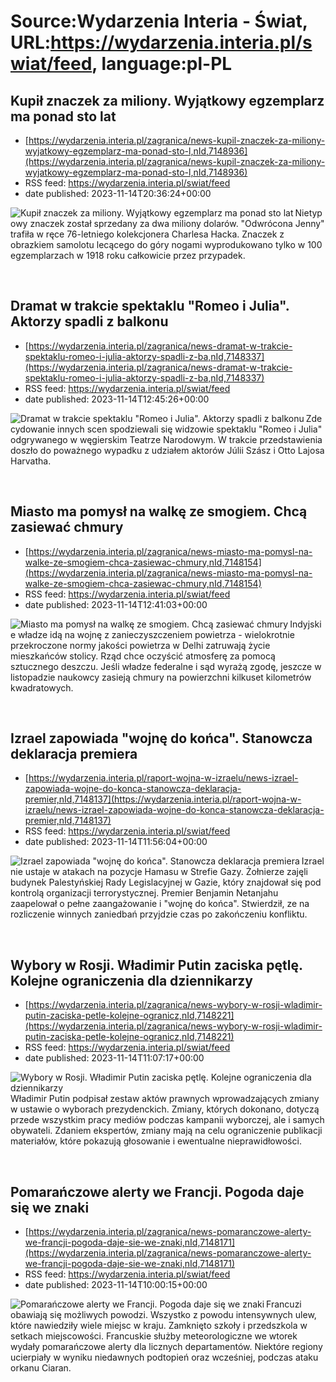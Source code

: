# Source:Wydarzenia Interia - Świat, URL:https://wydarzenia.interia.pl/swiat/feed, language:pl-PL

## Kupił znaczek za miliony. Wyjątkowy egzemplarz ma ponad sto lat
 - [https://wydarzenia.interia.pl/zagranica/news-kupil-znaczek-za-miliony-wyjatkowy-egzemplarz-ma-ponad-sto-l,nId,7148936](https://wydarzenia.interia.pl/zagranica/news-kupil-znaczek-za-miliony-wyjatkowy-egzemplarz-ma-ponad-sto-l,nId,7148936)
 - RSS feed: https://wydarzenia.interia.pl/swiat/feed
 - date published: 2023-11-14T20:36:24+00:00

<p><a href="https://wydarzenia.interia.pl/zagranica/news-kupil-znaczek-za-miliony-wyjatkowy-egzemplarz-ma-ponad-sto-l,nId,7148936"><img align="left" alt="Kupił znaczek za miliony. Wyjątkowy egzemplarz ma ponad sto lat " src="https://i.iplsc.com/kupil-znaczek-za-miliony-wyjatkowy-egzemplarz-ma-ponad-sto-l/000I08LW8R6KE94R-C321.jpg" /></a>Nietypowy znaczek został sprzedany za dwa miliony dolarów. &quot;Odwrócona Jenny&quot; trafiła w ręce 76-letniego kolekcjonera Charlesa Hacka. Znaczek z obrazkiem samolotu lecącego do góry nogami wyprodukowano tylko w 100 egzemplarzach w 1918 roku całkowicie przez przypadek.</p><br clear="all" />

## Dramat w trakcie spektaklu "Romeo i Julia". Aktorzy spadli z balkonu
 - [https://wydarzenia.interia.pl/zagranica/news-dramat-w-trakcie-spektaklu-romeo-i-julia-aktorzy-spadli-z-ba,nId,7148337](https://wydarzenia.interia.pl/zagranica/news-dramat-w-trakcie-spektaklu-romeo-i-julia-aktorzy-spadli-z-ba,nId,7148337)
 - RSS feed: https://wydarzenia.interia.pl/swiat/feed
 - date published: 2023-11-14T12:45:26+00:00

<p><a href="https://wydarzenia.interia.pl/zagranica/news-dramat-w-trakcie-spektaklu-romeo-i-julia-aktorzy-spadli-z-ba,nId,7148337"><img align="left" alt="Dramat w trakcie spektaklu &quot;Romeo i Julia&quot;. Aktorzy spadli z balkonu" src="https://i.iplsc.com/dramat-w-trakcie-spektaklu-romeo-i-julia-aktorzy-spadli-z-ba/000I02K40GB75434-C321.jpg" /></a>Zdecydowanie innych scen spodziewali się widzowie spektaklu &quot;Romeo i Julia&quot; odgrywanego w węgierskim Teatrze Narodowym. W trakcie przedstawienia doszło do poważnego wypadku z udziałem aktorów Júlii Szász i Otto Lajosa Harvatha.</p><br clear="all" />

## Miasto ma pomysł na walkę ze smogiem. Chcą zasiewać chmury
 - [https://wydarzenia.interia.pl/zagranica/news-miasto-ma-pomysl-na-walke-ze-smogiem-chca-zasiewac-chmury,nId,7148154](https://wydarzenia.interia.pl/zagranica/news-miasto-ma-pomysl-na-walke-ze-smogiem-chca-zasiewac-chmury,nId,7148154)
 - RSS feed: https://wydarzenia.interia.pl/swiat/feed
 - date published: 2023-11-14T12:41:03+00:00

<p><a href="https://wydarzenia.interia.pl/zagranica/news-miasto-ma-pomysl-na-walke-ze-smogiem-chca-zasiewac-chmury,nId,7148154"><img align="left" alt="Miasto ma pomysł na walkę ze smogiem. Chcą zasiewać chmury" src="https://i.iplsc.com/miasto-ma-pomysl-na-walke-ze-smogiem-chca-zasiewac-chmury/000I01UAO013DLVM-C321.jpg" /></a>Indyjskie władze idą na wojnę z zanieczyszczeniem powietrza - wielokrotnie przekroczone normy jakości powietrza w Delhi zatruwają życie mieszkańców stolicy. Rząd chce oczyścić atmosferę za pomocą sztucznego deszczu. Jeśli władze federalne i sąd wyrażą zgodę, jeszcze w listopadzie naukowcy zasieją chmury na powierzchni kilkuset kilometrów kwadratowych. </p><br clear="all" />

## Izrael zapowiada "wojnę do końca". Stanowcza deklaracja premiera
 - [https://wydarzenia.interia.pl/raport-wojna-w-izraelu/news-izrael-zapowiada-wojne-do-konca-stanowcza-deklaracja-premier,nId,7148137](https://wydarzenia.interia.pl/raport-wojna-w-izraelu/news-izrael-zapowiada-wojne-do-konca-stanowcza-deklaracja-premier,nId,7148137)
 - RSS feed: https://wydarzenia.interia.pl/swiat/feed
 - date published: 2023-11-14T11:56:04+00:00

<p><a href="https://wydarzenia.interia.pl/raport-wojna-w-izraelu/news-izrael-zapowiada-wojne-do-konca-stanowcza-deklaracja-premier,nId,7148137"><img align="left" alt="Izrael zapowiada &quot;wojnę do końca&quot;. Stanowcza deklaracja premiera" src="https://i.iplsc.com/izrael-zapowiada-wojne-do-konca-stanowcza-deklaracja-premier/000I00YD16P26OWJ-C321.jpg" /></a>Izrael nie ustaje w atakach na pozycje Hamasu w Strefie Gazy. Żołnierze zajęli budynek Palestyńskiej Rady Legislacyjnej w Gazie, który znajdował się pod kontrolą organizacji terrorystycznej. Premier Benjamin Netanjahu zaapelował o pełne zaangażowanie i &quot;wojnę do końca&quot;. Stwierdził, ze na rozliczenie winnych zaniedbań przyjdzie czas po zakończeniu konfliktu.</p><br clear="all" />

## Wybory w Rosji. Władimir Putin zaciska pętlę. Kolejne ograniczenia dla dziennikarzy
 - [https://wydarzenia.interia.pl/zagranica/news-wybory-w-rosji-wladimir-putin-zaciska-petle-kolejne-ogranicz,nId,7148221](https://wydarzenia.interia.pl/zagranica/news-wybory-w-rosji-wladimir-putin-zaciska-petle-kolejne-ogranicz,nId,7148221)
 - RSS feed: https://wydarzenia.interia.pl/swiat/feed
 - date published: 2023-11-14T11:07:17+00:00

<p><a href="https://wydarzenia.interia.pl/zagranica/news-wybory-w-rosji-wladimir-putin-zaciska-petle-kolejne-ogranicz,nId,7148221"><img align="left" alt="Wybory w Rosji. Władimir Putin zaciska pętlę. Kolejne ograniczenia dla dziennikarzy" src="https://i.iplsc.com/wybory-w-rosji-wladimir-putin-zaciska-petle-kolejne-ogranicz/000I01P1KECKR5GW-C321.jpg" /></a>Władimir Putin podpisał zestaw aktów prawnych wprowadzających zmiany w ustawie o wyborach prezydenckich. Zmiany, których dokonano, dotyczą przede wszystkim pracy mediów podczas kampanii wyborczej, ale i samych obywateli. Zdaniem ekspertów, zmiany mają na celu ograniczenie publikacji materiałów, które pokazują głosowanie i ewentualne nieprawidłowości. </p><br clear="all" />

## Pomarańczowe alerty we Francji. Pogoda daje się we znaki
 - [https://wydarzenia.interia.pl/zagranica/news-pomaranczowe-alerty-we-francji-pogoda-daje-sie-we-znaki,nId,7148171](https://wydarzenia.interia.pl/zagranica/news-pomaranczowe-alerty-we-francji-pogoda-daje-sie-we-znaki,nId,7148171)
 - RSS feed: https://wydarzenia.interia.pl/swiat/feed
 - date published: 2023-11-14T10:00:15+00:00

<p><a href="https://wydarzenia.interia.pl/zagranica/news-pomaranczowe-alerty-we-francji-pogoda-daje-sie-we-znaki,nId,7148171"><img align="left" alt="Pomarańczowe alerty we Francji. Pogoda daje się we znaki" src="https://i.iplsc.com/pomaranczowe-alerty-we-francji-pogoda-daje-sie-we-znaki/000I00WWTP27TI41-C321.jpg" /></a>Francuzi obawiają się możliwych powodzi. Wszystko z powodu intensywnych ulew, które nawiedziły wiele miejsc w kraju. Zamknięto szkoły i przedszkola w setkach miejscowości. Francuskie służby meteorologiczne we wtorek wydały pomarańczowe alerty dla licznych departamentów. Niektóre regiony ucierpiały w wyniku niedawnych podtopień oraz wcześniej, podczas ataku orkanu Ciaran.</p><br clear="all" />

